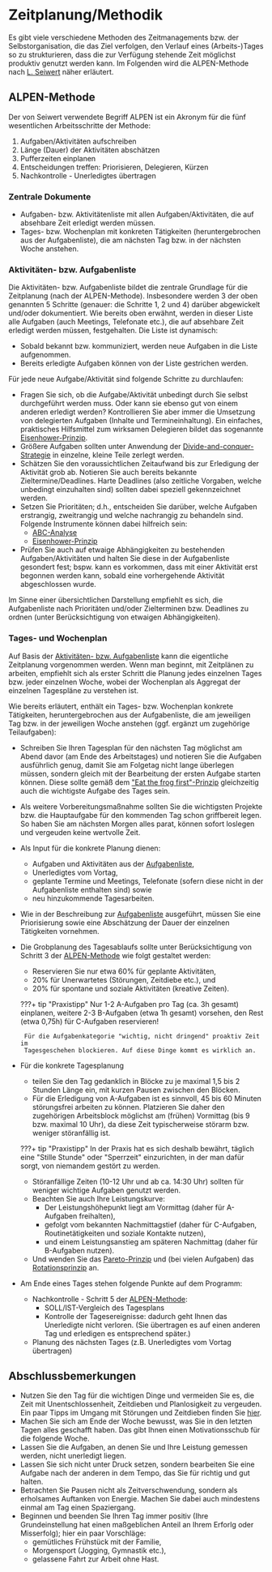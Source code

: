 # Zeitplanung/Methodik
Es gibt viele verschiedene Methoden des Zeitmanagements bzw. der
Selbstorganisation, die das Ziel verfolgen, den Verlauf eines (Arbeits-)Tages
so zu strukturieren, dass die zur Verfügung stehende Zeit möglichst produktiv
genutzt werden kann. Im Folgenden wird die ALPEN-Methode nach
[L. Seiwert](./index.md#zusammenfassung-und-literatur)
näher erläutert.

## ALPEN-Methode
Der von Seiwert verwendete Begriff ALPEN ist ein Akronym für die fünf
wesentlichen Arbeitsschritte der Methode:

 1. Aufgaben/Aktivitäten aufschreiben
 1. Länge (Dauer) der Aktivitäten abschätzen
 1. Pufferzeiten einplanen
 1. Entscheidungen treffen: Priorisieren, Delegieren, Kürzen
 1. Nachkontrolle - Unerledigtes übertragen

### Zentrale Dokumente
 - Aufgaben- bzw. Aktivitätenliste mit allen Aufgaben/Aktivitäten, die auf
   absehbare Zeit erledigt werden müssen.
 - Tages- bzw. Wochenplan mit konkreten Tätigkeiten (heruntergebrochen aus
   der Aufgabenliste), die am nächsten Tag bzw. in der nächsten
   Woche anstehen.

### Aktivitäten- bzw. Aufgabenliste
Die Aktivitäten- bzw. Aufgabenliste bildet die zentrale Grundlage für die
Zeitplanung (nach der ALPEN-Methode). Insbesondere werden 3 der oben genannten
5 Schritte (genauer: die Schritte 1, 2 und 4) darüber abgewickelt und/oder
dokumentiert.
Wie bereits oben erwähnt, werden in dieser Liste alle Aufgaben
(auch Meetings, Telefonate etc.), die auf absehbare Zeit erledigt werden
müssen, festgehalten. Die Liste ist dynamisch:

 - Sobald bekannt bzw. kommuniziert, werden neue Aufgaben in die Liste
   aufgenommen.
 - Bereits erledigte Aufgaben können von der Liste gestrichen werden.

Für jede neue Aufgabe/Aktivität sind folgende Schritte zu durchlaufen:

 - Fragen Sie sich, ob die Aufgabe/Aktivität unbedingt durch Sie selbst
   durchgeführt werden muss. Oder kann sie ebenso gut von einem anderen
   erledigt werden? Kontrollieren Sie aber immer die Umsetzung von
   delegierten Aufgaben (Inhalte und Termineinhaltung).
   Ein einfaches, praktisches Hilfsmittel zum wirksamen Delegieren bildet
   das sogenannte [Eisenhower-Prinzip](./priorisierung.md#eisenhower-prinzip).
 - Größere Aufgaben sollten unter Anwendung der
   [Divide-and-conquer-Strategie](./zielerreichung.md#divide-and-conquer-strategie)
   in einzelne, kleine Teile zerlegt werden.
 - Schätzen Sie den voraussichtlichen Zeitaufwand bis zur Erledigung der
   Aktivität grob ab. Notieren Sie auch bereits bekannte Zieltermine/Deadlines.
   Harte Deadlines (also zeitliche Vorgaben, welche unbedingt einzuhalten sind)
   sollten dabei speziell gekennzeichnet werden.
 - Setzen Sie Prioritäten; d.h., entscheiden Sie darüber, welche Aufgaben
   erstrangig, zweitrangig und welche nachrangig zu behandeln sind. Folgende
   Instrumente können dabei hilfreich sein:
    - [ABC-Analyse](./priorisierung.md#abc-analyse)
    - [Eisenhower-Prinzip](./priorisierung.md#eisenhower-prinzip)
 - Prüfen Sie auch auf etwaige Abhängigkeiten zu bestehenden
   Aufgaben/Aktivitäten und halten Sie diese in der Aufgabenliste gesondert
   fest;    bspw. kann es vorkommen, dass mit einer Aktivität erst begonnen
   werden kann, sobald eine vorhergehende Aktivität abgeschlossen wurde.

Im Sinne einer übersichtlichen Darstellung empfiehlt es sich, die 
Aufgabenliste nach Prioritäten und/oder Zielterminen bzw. Deadlines zu
ordnen (unter Berücksichtigung von etwaigen Abhängigkeiten).

### Tages- und Wochenplan
Auf Basis der
[Aktivitäten- bzw. Aufgabenliste](#aktivitaten-bzw-aufgabenliste)
kann die eigentliche Zeitplanung vorgenommen werden.
Wenn man beginnt, mit Zeitplänen zu arbeiten, empfiehlt sich als erster
Schritt die Planung jedes einzelnen Tages bzw. jeder einzelnen Woche,
wobei der Wochenplan als Aggregat der einzelnen Tagespläne zu verstehen ist.

Wie bereits erläutert, enthält ein Tages- bzw. Wochenplan konkrete
Tätigkeiten, heruntergebrochen aus der Aufgabenliste,
die am jeweiligen Tag bzw. in der jeweiligen Woche anstehen (ggf. ergänzt
um zugehörige Teilaufgaben):

 - Schreiben Sie Ihren Tagesplan für den nächsten Tag möglichst am Abend davor
   (am Ende des Arbeitstages) und notieren Sie die Aufgaben ausführlich genug,
   damit Sie am Folgetag nicht lange überlegen müssen, sondern gleich mit der
   Bearbeitung der ersten Aufgabe starten können. Diese sollte gemäß dem
   ["Eat the frog first"-Prinzip](./zielerreichung.md#eat-the-frog-first)
   gleichzeitig auch die wichtigste Aufgabe des Tages sein.
 - Als weitere Vorbereitungsmaßnahme sollten Sie die wichtigsten Projekte bzw.
   die Hauptaufgabe für den kommenden Tag schon griffbereit legen. So haben Sie
   am nächsten Morgen alles parat, können sofort loslegen und vergeuden keine
   wertvolle Zeit.
 - Als Input für die konkrete Planung dienen:
    - Aufgaben und Aktivitäten aus der [Aufgabenliste](#aktivitaten-bzw-aufgabenliste),
    - Unerledigtes vom Vortag,
    - geplante Termine und Meetings, Telefonate (sofern diese nicht in der
      Aufgabenliste enthalten sind) sowie
    - neu hinzukommende Tagesarbeiten.

 - Wie in der Beschreibung zur [Aufgabenliste](#aktivitaten-bzw-aufgabenliste)
   ausgeführt, müssen Sie eine Priorisierung sowie eine Abschätzung der Dauer
   der einzelnen Tätigkeiten vornehmen.
 - Die Grobplanung des Tagesablaufs sollte unter Berücksichtigung von Schritt 3
   der [ALPEN-Methode](#alpen-methode)  wie folgt gestaltet werden:
    - Reservieren Sie nur etwa 60% für geplante Aktivitäten,
    - 20% für Unerwartetes (Störungen, Zeitdiebe etc.), und
    - 20% für spontane und soziale Aktivitäten (kreative Zeiten).

    ???+ tip "Praxistipp"
        Nur 1-2 A-Aufgaben pro Tag (ca. 3h gesamt) einplanen, weitere 2-3
        B-Aufgaben (etwa 1h gesamt) vorsehen, den Rest (etwa 0,75h) für
        C-Aufgaben reservieren!
 
        Für die Aufgabenkategorie "wichtig, nicht dringend" proaktiv Zeit im
        Tagesgeschehen blockieren. Auf diese Dinge kommt es wirklich an.

 - Für die konkrete Tagesplanung
    - teilen Sie den Tag gedanklich in Blöcke zu je maximal 1,5 bis 2 Stunden
      Länge ein, mit kurzen Pausen zwischen den Blöcken.
    - Für die Erledigung von A-Aufgaben ist es sinnvoll, 45 bis 60 Minuten
      störungsfrei arbeiten zu können. Platzieren Sie daher den zugehörigen
      Arbeitsblock möglichst am (frühen) Vormittag (bis 9 bzw. maximal 10 Uhr),
      da diese Zeit typischerweise störarm bzw. weniger störanfällig ist.

    ???+ tip "Praxistipp"
        In der Praxis hat es sich deshalb bewährt, täglich eine "Stille Stunde"
        oder "Sperrzeit" einzurichten, in der man dafür sorgt, von niemandem
        gestört zu werden.

    - Störanfällige Zeiten (10-12 Uhr und ab ca. 14:30 Uhr) sollten für weniger
      wichtige Aufgaben genutzt werden.
    - Beachten Sie auch Ihre Leistungskurve:
        - Der Leistungshöhepunkt liegt am Vormittag (daher für A-Aufgaben
          freihalten),
        - gefolgt vom bekannten Nachmittagstief (daher für C-Aufgaben,
          Routinetätigkeiten und soziale Kontakte nutzen),
        - und einem Leistungsanstieg am späteren Nachmittag (daher für
          B-Aufgaben nutzen).
    - Und wenden Sie das [Pareto-Prinzip](./zielerreichung.md#pareto-prinzip)
      und (bei vielen Aufgaben)
      das [Rotationsprinzip](./zielerreichung.md#pareto-prinzip) an.

 - Am Ende eines Tages stehen folgende Punkte auf dem Programm:
    - Nachkontrolle - Schritt 5 der [ALPEN-Methode](#alpen-methode):
        - SOLL/IST-Vergleich des Tagesplans
        - Kontrolle der Tagesereignisse: dadurch geht Ihnen das
          Unerledigte nicht verloren. (Sie übertragen es auf einen anderen
          Tag und erledigen es entsprechend später.) 
    - Planung des nächsten Tages (z.B. Unerledigtes vom Vortag übertragen)

## Abschlussbemerkungen
 - Nutzen Sie den Tag für die wichtigen Dinge und vermeiden Sie es, die Zeit
   mit Unentschlossenheit, Zeitdieben und Planlosigkeit zu vergeuden.
   Ein paar Tipps im Umgang mit Störungen und Zeitdieben finden Sie
   [hier](./zeitdiebe.md).
 - Machen Sie sich am Ende der Woche bewusst, was Sie in den letzten Tagen
   alles geschafft haben. Das gibt Ihnen einen Motivationsschub für die
   folgende Woche.
 - Lassen Sie die Aufgaben, an denen Sie und Ihre Leistung gemessen werden,
   nicht unerledigt liegen.
 - Lassen Sie sich nicht unter Druck setzen, sondern bearbeiten Sie eine
   Aufgabe nach der anderen in dem Tempo, das Sie für richtig und gut halten.
 - Betrachten Sie Pausen nicht als Zeitverschwendung, sondern als erholsames
   Auftanken von Energie. Machen Sie dabei auch mindestens einmal am Tag
   einen Spaziergang.
 - Beginnen und beenden Sie Ihren Tag immer positiv (Ihre Grundeinstellung
   hat einen maßgeblichen Anteil an Ihrem Erforlg oder Misserfolg); hier
   ein paar Vorschläge:
    - gemütliches Frühstück mit der Familie,
    - Morgensport (Jogging, Gymnastik etc.),
    - gelassene Fahrt zur Arbeit ohne Hast.

